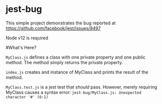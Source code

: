 # jest-bug

This simple project demonstrates the bug reported at <https://github.com/facebook/jest/issues/8497>

Node v12 is required


#What's Here?

`MyClass.js` defines a class with one private property and one public method.
The method simply returns the private property.

`index.js` creates and instance of MyClass and prints the result of the method.

`MyClass.test.js` is a jest test that _should_ pass. However, merely requiring MyClass causes a syntax error: `jest-bug/MyClass.js: Unexpected character '#' (6:1)`